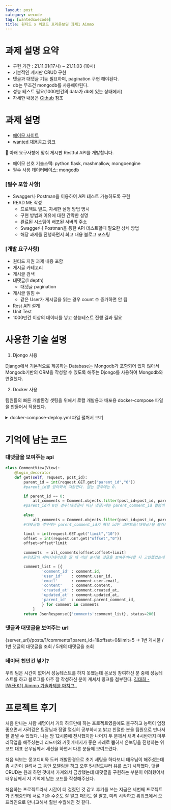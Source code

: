 ```yaml
---
layout: post
category: wecode
tag: [wantedxwecode]
title: 원티드 x 위코드 프리온보딩 과제1 Aimmo 
---
```


# 과제 설명 요약

- 구현 기간 : 21.11.01(17시) ~ 21.11.03 (10시)
- 기본적인 게시판 CRUD 구현
- 댓글과 대댓글 기능 필요하며, pagination 구현 해야된다.
- db는 무조건 mongodb를 사용해야된다.
- 성능 테스트 필요(1000만건의 data가 db에 있는 상태에서)
- 자세한 내용은 [Github](https://github.com/Wanted-Preonboarding-Backend-1st-G5/Assignment1-TW-JW-YY) 참조

# 과제 설명

- [에이모 사이트](https://aimmo.co.kr/)
- [wanted 채용공고 링크](https://www.wanted.co.kr/wd/16937)

<aside>
📝 아래 요구사항에 맞춰 게시판 Restful API를 개발합니다.
</aside>

- 에이모 선호 기술스택: python flask, mashmallow, mongoengine
- 필수 사용 데이터베이스: mongodb

### **[필수 포함 사항]**

- Swagger나 Postman을 이용하여 API 테스트 가능하도록 구현
- READ.ME 작성
    - 프로젝트 빌드, 자세한 실행 방법 명시
    - 구현 방법과 이유에 대한 간략한 설명
    - 완료된 시스템이 배포된 서버의 주소
    - Swagger나 Postman을 통한 API 테스트할때 필요한 상세 방법
    - 해당 과제를 진행하면서 회고 내용 블로그 포스팅

### [개발 요구사항]

- 원티드 지원 과제 내용 포함
- 게시글 카테고리
- 게시글 검색
- 대댓글(1 depth)
    - 대댓글 pagination
- 게시글 읽힘 수
    - 같은 User가 게시글을 읽는 경우 count 수 증가하면 안 됨
- Rest API 설계
- Unit Test
- 1000만건 이상의 데이터를 넣고 성능테스트 진행 결과 필요

# 사용한 기술 설명

1. Djongo 사용

Django에서 기본적으로 제공하는 Database는 Mongodb가 포함되어 있지 않아서 Mongodb기반의 ORM을 작성할 수 있도록 해주는 Djongo를 사용하여 Mongodb와 연결했다.

2. Docker 사용

팀원들의 빠른 개발환경 셋팅을 위해서 로컬 개발용과 배포용 docker-compose 파일을 만들어서 적용했다.

<details markdown="1">
<summary>docker-compose-deploy.yml 파일 펼쳐서 보기</summary>

```
version: "3"
services:
  aimmo_deploy_db:
    image: mongo
    container_name: aimmo_deploy_db
    environment:
      - PUID=1000
      - PGID=1000
    volumes:
      - ./mongodb/database:/data/db
    ports:
      - 27017:27017
    restart: unless-stopped
  aimmo_deploy_backend:
    build:
      context: .
      dockerfile: ./Dockerfile-deploy
    container_name: aimmo_deploy_backend
    ports:
      - 8000:8000
    depends_on:
      - aimmo_deploy_db
    restart: always
    environment:
      DB_HOST: aimmo_deploy_db
      DJANGO_SETTINGS_MODULE: aimmo.settings.deploy
    env_file:
      - .dockerenv.deploy
    command:
      - bash
      - -c
      - |
        python manage.py migrate
        gunicorn --bind 0.0.0.0:8000 aimmo.wsgi:application
    volumes:
      - .:/usr/src/app/
```

</details>

# 기억에 남는 코드

### 대댓글을 보여주는 api

```python
class CommentView(View):
    @login_decorator
    def get(self, request, post_id):
        parent_id = int(request.GET.get("parent_id","0"))
        #parent_id를 받아와서 저장한다. 없는 경우에는 0.

        if parent_id == 0:
            all_comments = Comment.objects.filter(post_id=post_id, parent_comment__isnull=True).select_related('user')
        #parent_id가 0인 경우(대댓글이 아닌 댓글)에는 parent_comment_id 컬럼이 null인 코멘트들(댓글)을 불러온다. 'parent_id' 라는 변수에 0이 입력되면 댓글을 조회
        
        else:
            all_comments = Comment.objects.filter(post_id=post_id, parent_comment_id=parent_id).select_related('user')
        #대댓글일 경우에는 parent_comment_id가 해당 id인 코멘트들(대댓글)을 불러온다. 'parent_id' 라는 변수에 *이 입력되면 *번 댓글의 대댓글을 조회

        limit = int(request.GET.get("limit","10"))
        offset = int(request.GET.get("offset","0"))
        offset=offset*limit
        
        comments  = all_comments[offset:offset+limit]
        #대댓글의 페이지네이션을 짤 때 어떤 순서로 댓글을 보여주어야할 지 고민했었는데 

        comment_list = [{   
                'comment_id' : comment.id,
                'user_id'    : comment.user_id,
                'email'      : comment.user.email,
                'content'    : comment.content,
                'created_at' : comment.created_at,
                'updated_at' : comment.updated_at,
                'parent_id'  : comment.parent_comment_id,
                } for comment in comments
            ]
        return JsonResponse({'comments':comment_list}, status=200)
```

### 댓글과 대댓글을 보여주는 url

{server_url}/posts/1/comments?parent_id=1&offset=0&limit=5
-> 1번 게시물 / 1번 댓글의 대댓글을 조회 / 5개의 대댓글을 조회

### 데이터 천만건 넣기?

우리 팀은 시간이 없어서 성능테스트를 하지 못했는데 온보딩 참여하신 분 중에 성능테스트를 하고 블로그를 아주 잘 작성하신 분이 계셔서 링크를 첨부한다.
[김태희 - [WEEK1] Aimmo 기술과제를 마치고..](https://medium.com/@godtaehee/week1-aimmo-%EA%B8%B0%EC%88%A0%EA%B3%BC%EC%A0%9C%EB%A5%BC-%EB%A7%88%EC%B9%98%EA%B3%A0-67fffb08b47b)

# 프로젝트 후기

처음 만나는 사람 세명이서 거의 하루만에 하는 프로젝트였음에도 불구하고 능력이 엄청 좋으면서 사려깊은 팀장님과 정말 열심히 공부하시고 밝고 친절한 분을 팀원으로 만나서 잘 끝낼 수 있었다.
나는 밤 12시쯤에 전사했지만 나머지 두 분께서 새벽 4시반까지 마무리작업을 해주셨는데 리드미와 커밋메세지가 좋은 사례로 뽑혀서 온보딩을 진행하는 위코드 대표 은우님께서 세션을 하면서 다른 분들께 보여드렸다.  

처음 써보는 몽고디비와 도커 개발환경으로 초기 세팅을 하다보니 태우님이 해주셨는데 좀 시간이 걸려서 그 동안 모델링을 하고 오후 5시정도부터 뷰를 쓰기 시작했다. 댓글 CRUD는 원래 하던 것에서 가져와서 금방했는데 대댓글을 구현하는 부분이 어려웠어서 태우님께서 저 기억에 남는 코드를 작성해주셨다. 

처음하는 프로젝트라서 시간이 더 걸렸던 것 같고 후기를 쓰는 지금은 세번째 프로젝트가 진행중인데 서로 기술 수준도 잘 알고 패턴도 잘 알고, 미리 시작하고 위워크에서 오프라인으로 만나고해서 훨씬 수월해진 것 같다.